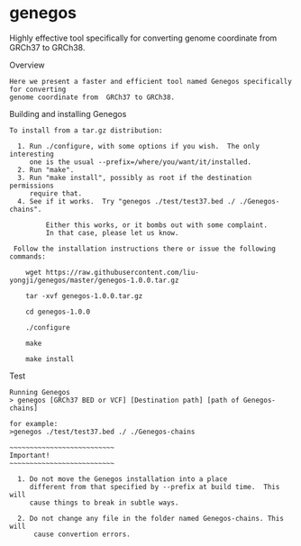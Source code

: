# genegos
Highly effective tool specifically for converting genome coordinate from  GRCh37 to GRCh38.

Overview
~~~~~~~~~~~~~~~~~~~~~~~~~~~~~
Here we present a faster and efficient tool named Genegos specifically for converting 
genome coordinate from  GRCh37 to GRCh38.
~~~~~~~~~~~~~~~~~~~~~~~~~~~~~~~~
Building and installing Genegos
~~~~~~~~~~~~~~~~~~~~~~~~~~~~~~~
To install from a tar.gz distribution:

  1. Run ./configure, with some options if you wish.  The only interesting
     one is the usual --prefix=/where/you/want/it/installed.
  2. Run "make".
  3. Run "make install", possibly as root if the destination permissions
     require that.
  4. See if it works.  Try "genegos ./test/test37.bed ./ ./Genegos-chains".  

		 Either this works, or it bombs out with some complaint.  
		 In that case, please let us know.
   
 Follow the installation instructions there or issue the following commands:
    
    wget https://raw.githubusercontent.com/liu-yongji/genegos/master/genegos-1.0.0.tar.gz
    
    tar -xvf genegos-1.0.0.tar.gz
    
    cd genegos-1.0.0
    
    ./configure
    
    make
    
    make install

~~~~~~~~~~~~~~~~~~~~~~~~~~~~~~~~~~~~~~~   
Test
~~~~~~~~~~~~~~~~~~~~~~~~~~~~~~~~~~~~~~~
Running Genegos
> genegos [GRCh37 BED or VCF] [Destination path] [path of Genegos-chains]

for example: 
>genegos ./test/test37.bed ./ ./Genegos-chains

~~~~~~~~~~~~~~~~~~~~~~~~~~
Important!  
~~~~~~~~~~~~~~~~~~~~~~~~~~

  1. Do not move the Genegos installation into a place
     different from that specified by --prefix at build time.  This will
     cause things to break in subtle ways.

  2. Do not change any file in the folder named Genegos-chains. This will
      cause convertion errors.
